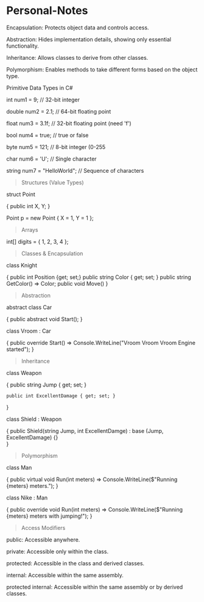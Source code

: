 # Personal-Notes

Encapsulation: Protects object data and controls access.

Abstraction: Hides implementation details, showing only essential functionality.

Inheritance: Allows classes to derive from other classes.

Polymorphism: Enables methods to take different forms based on the object type.


Primitive Data Types in C#

int num1 = 9;           // 32-bit integer

double num2 = 2.1;      // 64-bit floating point

float num3 = 3.1f;      // 32-bit floating point (need 'f')

bool num4 = true;       // true or false

byte num5 = 121;        // 8-bit integer (0-255

char num6 = 'U';        // Single character

string num7 = "HelloWorld";  // Sequence of characters


> Structures (Value Types)

struct Point

{
    public int X, Y; 
}

Point p = new Point { X = 1, Y = 1 };

> Arrays

int[] digits = { 1, 2, 3, 4 };

> Classes & Encapsulation

class Knight

{
    public int Position {get; set;}
    public string Color { get; set; }
    public string GetColor() => Color;
    public void Move()
}


> Abstraction

abstract class Car

{
    public abstract void Start();
}


class Vroom : Car

{ 
    public override Start() => Console.WriteLine("Vroom Vroom Vroom Engine started");
}


> Inheritance

class Weapon

{
    public string Jump { get; set; }
    
    public int ExcellentDamage { get; set; }
}

class Shield : Weapon

{ 
    public Shield(string Jump, int ExcellentDamge) : base (Jump, ExcellentDamage) {}  
}


> Polymorphism

class Man

{
    public virtual void Run(int meters) => Console.WriteLine($"Running {meters} meters.");
}

class Nike : Man

{
    public override void Run(int meters) => Console.WriteLine($"Running {meters} meters with jumping!");
}

> Access Modifiers

public: Accessible anywhere.

private: Accessible only within the class.

protected: Accessible in the class and derived classes.

internal: Accessible within the same assembly.

protected internal: Accessible within the same assembly or by derived classes.

    
